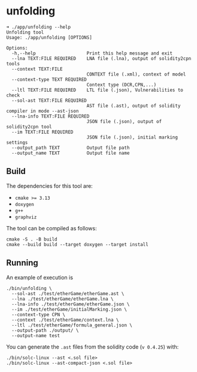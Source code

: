 # unfolding

```
➜ ./app/unfolding --help
Unfolding tool
Usage: ./app/unfolding [OPTIONS]

Options:
  -h,--help                   Print this help message and exit
  --lna TEXT:FILE REQUIRED    LNA file (.lna), output of solidity2cpn tools
  --context TEXT:FILE
                              CONTEXT file (.xml), context of model
  --context-type TEXT REQUIRED
                              Context type (DCR,CPN,...)
  --ltl TEXT:FILE REQUIRED    LTL file (.json), Vulnerabilities to check
  --sol-ast TEXT:FILE REQUIRED
                              AST file (.ast), output of solidity compiler in mode --ast-json
  --lna-info TEXT:FILE REQUIRED
                              JSON file (.json), output of solidity2cpn tool
  --im TEXT:FILE REQUIRED
                              JSON file (.json), initial marking settings
  --output_path TEXT          Output file path
  --output_name TEXT          Output file name
```

## Build

The dependencies for this tool are:

- `cmake >= 3.13`
- `doxygen`
- `g++`
- `graphviz`

The tool can be compiled as follows:

```
cmake -S . -B build
cmake --build build --target doxygen --target install
```

## Running

An example of execution is

```
./bin/unfolding \
  --sol-ast ./test/etherGame/etherGame.ast \
  --lna ./test/etherGame/etherGame.lna \
  --lna-info ./test/etherGame/etherGame.json \
  --im ./test/etherGame/initialMarking.json \
  --context-type CPN \
  --context ./test/etherGame/context.lna \
  --ltl ./test/etherGame/formula_general.json \
  --output-path ./output/ \
  --output-name test
```

You can generate the `.ast` files from the solidity code (`v 0.4.25`) with:

```
./bin/solc-linux --ast <.sol file>
./bin/solc-linux --ast-compact-json <.sol file>
```